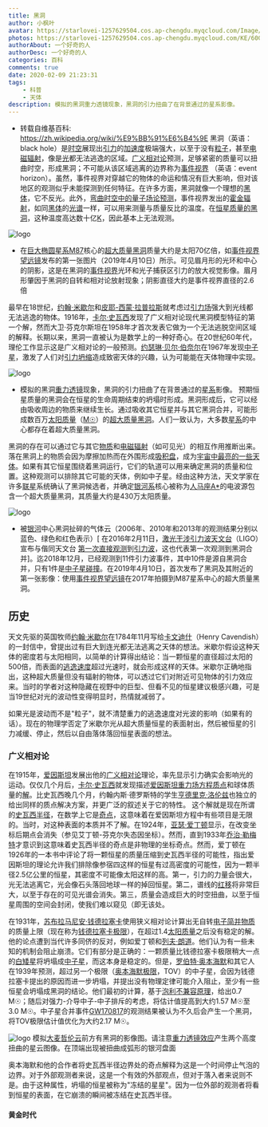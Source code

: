 ```yaml
---
title: 黑洞
author: 小枫叶
avatar: https://starlovei-1257629504.cos.ap-chengdu.myqcloud.com/Image/78468086_p0.png
photos: https://starlovei-1257629504.cos.ap-chengdu.myqcloud.com/KE/600px-BH_LMC.png
authorAbout: 一个好奇的人
authorDesc: 一个好奇的人
categories: 百科
comments: true
date: 2020-02-09 21:23:31
tags:
    - 科普
    - 天体
description: 模拟的黑洞重力透镜现象，黑洞的引力扭曲了在背景通过的星系影像。
---
```

+ 转载自维基百科: https://zh.wikipedia.org/wiki/%E9%BB%91%E6%B4%9E
黑洞（英语：black hole）是[时空](https://zh.wikipedia.org/wiki/%E6%97%B6%E7%A9%BA)展现出[引力](https://zh.wikipedia.org/wiki/%E5%BC%95%E5%8A%9B)的[加速度](https://zh.wikipedia.org/wiki/%E5%8A%A0%E9%80%9F%E5%BA%A6)极端强大，以至于没有[粒子](https://zh.wikipedia.org/wiki/%E7%B2%92%E5%AD%90)，甚至[电磁辐射](https://zh.wikipedia.org/wiki/%E9%9B%BB%E7%A3%81%E8%BC%BB%E5%B0%84)，像是[光](https://zh.wikipedia.org/wiki/%E5%85%89)都无法逃逸的区域。[广义相对论](https://zh.wikipedia.org/wiki/%E5%BB%A3%E7%BE%A9%E7%9B%B8%E5%B0%8D%E8%AB%96)预测，足够紧密的质量可以扭曲时空，形成黑洞；不可能从该区域逃离的边界称为[事件视界](https://zh.wikipedia.org/wiki/%E4%BA%8B%E4%BB%B6%E8%A6%96%E7%95%8C) （英语：event horizon）。虽然，事件视界对穿越它的物体的命运和情况有巨大影响，但对该地区的观测似乎未能探测到任何特征。在许多方面，黑洞就像一个理想的[黑体](https://zh.wikipedia.org/wiki/%E9%BB%91%E4%BD%93_(%E7%89%A9%E7%90%86%E5%AD%A6))，它不反光。此外，[弯曲时空中的量子场论预测](https://zh.wikipedia.org/wiki/%E5%BD%8E%E6%9B%B2%E6%99%82%E7%A9%BA%E4%B8%AD%E7%9A%84%E9%87%8F%E5%AD%90%E5%A0%B4%E8%AB%96)，事件视界发出的[霍金辐射](https://zh.wikipedia.org/wiki/%E9%9C%8D%E9%87%91%E8%BC%BB%E5%B0%84)，如同[黑体](https://zh.wikipedia.org/wiki/%E9%BB%91%E4%BD%93_(%E7%89%A9%E7%90%86%E5%AD%A6))的[光谱](https://zh.wikipedia.org/wiki/%E7%86%B1%E8%BC%BB%E5%B0%84)一样，可以用来测量与质量反比的温度。在[恒星质量的黑洞](https://zh.wikipedia.org/wiki/%E6%81%86%E6%98%9F%E9%BB%91%E6%B4%9E)，这种温度高达数十亿[K](https://zh.wikipedia.org/wiki/%E7%83%AD%E5%8A%9B%E5%AD%A6%E6%B8%A9%E6%A0%87)，因此基本上无法观测。

![logo](https://starlovei-1257629504.cos.ap-chengdu.myqcloud.com/KE/1080px-Black_hole_-_Messier_87_crop_max_res.jpg)
+ 在[巨大](https://zh.wikipedia.org/wiki/CD%E5%9E%8B%E6%98%9F%E7%B3%BB)[椭圆星系](https://zh.wikipedia.org/wiki/%E6%A4%AD%E5%9C%86%E6%98%9F%E7%B3%BB)[M87](https://zh.wikipedia.org/wiki/M87)核心的[超大质量黑洞](https://zh.wikipedia.org/wiki/%E8%B6%85%E5%A4%A7%E8%B3%AA%E9%87%8F%E9%BB%91%E6%B4%9E)质量大约是太阳70亿倍，如[事件视界望远镜](https://zh.wikipedia.org/wiki/%E4%BA%8B%E4%BB%B6%E8%A6%96%E7%95%8C%E6%9C%9B%E9%81%A0%E9%8F%A1)发布的第一张图片（2019年4月10日）所示。可见眉月形的光环和中心的阴影，这是在黑洞的[事件视界](https://zh.wikipedia.org/wiki/%E4%BA%8B%E4%BB%B6%E8%A6%96%E7%95%8C)光环和光子捕获区引力的放大视觉影像。眉月形肇因于黑洞的自转和相对论放射现象；阴影直径大约是事件视界直径的2.6倍

最早在18世纪，[约翰·米歇尔](https://zh.wikipedia.org/wiki/%E7%B4%84%E7%BF%B0%C2%B7%E7%B1%B3%E6%AD%87%E7%88%BE)和[皮耶-西蒙·拉普拉斯](https://zh.wikipedia.org/wiki/%E7%9A%AE%E8%80%B6-%E8%A5%BF%E8%92%99%C2%B7%E6%8B%89%E6%99%AE%E6%8B%89%E6%96%AF)就考虑过[引力场](https://zh.wikipedia.org/wiki/%E5%BC%95%E5%8A%9B%E5%A0%B4)强大到光线都无法逃逸的物体。1916年，[卡尔·史瓦西](https://zh.wikipedia.org/wiki/%E5%8D%A1%E7%88%BE%C2%B7%E5%8F%B2%E7%93%A6%E8%A5%BF)发现了广义相对论现代黑洞模型特征的第一个解，然而大卫·芬克尔斯坦在1958年才首次发表它做为一个无法逃脱空间区域的解释。长期以来，黑洞一直被认为是数学上的一种好奇心。在20世纪60年代，理伦工作显示这是广义相对论的一般预测。[约瑟琳·贝尔·伯奈尔](https://zh.wikipedia.org/wiki/%E7%BA%A6%E7%91%9F%E7%90%B3%C2%B7%E8%B4%9D%E5%B0%94%C2%B7%E4%BC%AF%E5%A5%88%E5%B0%94)在1967年发现[中子星](https://zh.wikipedia.org/wiki/%E4%B8%AD%E5%AD%90%E6%98%9F)，激发了人们对[引力坍缩](https://zh.wikipedia.org/wiki/%E5%BC%95%E5%8A%9B%E5%9D%8D%E7%BC%A9)造成致密天体的兴趣，认为可能能在天体物理中实现。

![logo](https://starlovei-1257629504.cos.ap-chengdu.myqcloud.com/KE/BlackHole_Lensing.gif)
+ 模拟的黑洞[重力透镜](https://zh.wikipedia.org/wiki/%E9%87%8D%E5%8A%9B%E9%80%8F%E9%8F%A1)现象，黑洞的引力扭曲了在背景通过的[星系](https://zh.wikipedia.org/wiki/%E6%98%9F%E7%B3%BB)影像。
预期恒星质量的黑洞会在恒星的生命周期结束的坍塌时形成。黑洞形成后，它可以经由吸收周边的物质来继续生长。通过吸收其它恒星并与其它黑洞合并，可能形成数百万[太阳质量](https://zh.wikipedia.org/wiki/%E5%A4%AA%E9%98%B3%E8%B4%A8%E9%87%8F)（[M☉](https://zh.wikipedia.org/wiki/%E5%A4%AA%E9%98%B3%E8%B4%A8%E9%87%8F)）的[超大质量黑洞](https://zh.wikipedia.org/wiki/%E8%B6%85%E5%A4%A7%E8%B3%AA%E9%87%8F%E9%BB%91%E6%B4%9E)。人们一致认为，大多数[星系](https://zh.wikipedia.org/wiki/%E6%98%9F%E7%B3%BB)的中心都存在着超大质量黑洞。

黑洞的存在可以通过它与其它[物质](https://zh.wikipedia.org/wiki/%E7%89%A9%E8%B4%A8)和[电磁辐射](https://zh.wikipedia.org/wiki/%E9%9B%BB%E7%A3%81%E8%BC%BB%E5%B0%84)（如可见光）的相互作用推断出来。落在黑洞上的物质会因为摩擦加热而在外围形成[吸积盘](https://zh.wikipedia.org/wiki/%E5%90%B8%E7%A7%AF%E7%9B%98)，成为[宇宙中最亮的一些天体](https://zh.wikipedia.org/wiki/%E7%B1%BB%E6%98%9F%E4%BD%93)。如果有其它恒星围绕着黑洞运行，它们的轨道可以用来确定黑洞的质量和位置。这种观测可以排除其它可能的天体，例如中子星。经由这种方法，天文学家在许多[联星](https://zh.wikipedia.org/wiki/%E8%81%AF%E6%98%9F)系统确认了黑洞候选者，并确定[银河系](https://zh.wikipedia.org/wiki/%E9%8A%80%E6%B2%B3%E7%B3%BB)核心被称为[人马座A*](https://zh.wikipedia.org/wiki/%E4%BA%BA%E9%A6%AC%E5%BA%A7A*)的电波源包含一个超大质量黑洞，其质量大约是430万太阳质量。

![logo](https://starlovei-1257629504.cos.ap-chengdu.myqcloud.com/KE/Images_of_gas_cloud_being_ripped_apart_by_the_black_hole_at_the_centre_of_the_Milky_Way_ESO.jpg)
+ 被[银河](https://zh.wikipedia.org/wiki/%E9%8A%80%E6%B2%B3)中心黑洞扯碎的气体云（2006年、2010年和2013年的观测结果分别以蓝色、绿色和红色表示）[
在2016年2月11日，[激光干涉引力波天文台](https://zh.wikipedia.org/wiki/%E6%BF%80%E5%85%89%E5%B9%B2%E6%B6%89%E5%BC%95%E5%8A%9B%E6%B3%A2%E5%A4%A9%E6%96%87%E5%8F%B0)（LIGO）宣布与偕同天文台 [第一次直接观测](https://zh.wikipedia.org/wiki/GW150914)到[引力波](https://zh.wikipedia.org/wiki/%E5%BC%95%E5%8A%9B%E6%B3%A2)，这也代表第一次观测到黑洞合并]。迄2018年12月，已经观测到11件引力波事件，其中10件是源自黑洞合并，只有1件是[中子星碰撞](https://zh.wikipedia.org/wiki/%E4%B8%AD%E5%AD%90%E6%98%9F%E7%A2%B0%E6%92%9E)。在2019年4月10日，首次发布了黑洞及其附近的第一张影像：使用[事件视界望远镜](https://zh.wikipedia.org/wiki/%E4%BA%8B%E4%BB%B6%E8%A6%96%E7%95%8C%E6%9C%9B%E9%81%A0%E9%8F%A1)在2017年拍摄到M87星系中心的超大质量黑洞。

## 历史
天文先驱的英国牧师[约翰·米歇尔](https://zh.wikipedia.org/wiki/%E7%B4%84%E7%BF%B0%C2%B7%E7%B1%B3%E6%AD%87%E7%88%BE)在1784年11月写给[卡文迪什](https://zh.wikipedia.org/wiki/%E4%BA%A8%E5%88%A9%C2%B7%E5%8D%A1%E6%96%87%E8%BF%AA%E4%BB%80)（Henry Cavendish）的一封信中，曾提出过有巨大到连光都无法逃离之天体的想法。米歇尔假设这种天体的密度若与太阳相同，以简单的计算得出结论：当一颗恒星的直径超过太阳的500倍，而表面的[逃逸速度](https://zh.wikipedia.org/wiki/%E5%AE%87%E5%AE%99%E9%80%9F%E5%BA%A6#%E9%80%83%E9%80%B8%E9%80%9F%E5%BA%A6)超过光速时，就会形成这样的天体。米歇尔正确地指出，这种超大质量但没有辐射的物体，可以透过它们对附近可见物体的引力效应来。当时的学者对这种隐藏在视野中的巨型、但看不见的恒星建议极感兴趣，可是当19世纪对光的波动性变得明显时，热情就减弱了。

如果光是波动而不是"粒子"，就不清楚重力的逃逸速度对光波的影响（如果有的话）。现在的物理学否定了米歇尔光从超大质量恒星的表面射出，然后被恒星的引力减缓、停止，然后以自由落体落回恒星表面的想法。

### 广义相对论
在1915年，[爱因斯坦](https://zh.wikipedia.org/wiki/%E9%98%BF%E5%B0%94%E4%BC%AF%E7%89%B9%C2%B7%E7%88%B1%E5%9B%A0%E6%96%AF%E5%9D%A6)发展出他的[广义相对论](https://zh.wikipedia.org/wiki/%E5%BB%A3%E7%BE%A9%E7%9B%B8%E5%B0%8D%E8%AB%96)理论，率先显示引力确实会影响光的运动。仅仅几个月后，[卡尔·史瓦西](https://zh.wikipedia.org/wiki/%E5%8D%A1%E7%88%BE%C2%B7%E5%8F%B2%E7%93%A6%E8%A5%BF)就发现描述[爱因斯坦重力场方程](https://zh.wikipedia.org/wiki/%E7%88%B1%E5%9B%A0%E6%96%AF%E5%9D%A6%E5%9C%BA%E6%96%B9%E7%A8%8B)[质点](https://zh.wikipedia.org/wiki/%E8%B3%AA%E9%BB%9E)和球体质量的[解](https://zh.wikipedia.org/wiki/%E5%8F%B2%E7%93%A6%E8%A5%BF%E5%BA%A6%E8%A6%8F)。比史瓦西晚几个月，约翰内斯·德罗斯特的学生[亨德里克·洛伦兹](https://zh.wikipedia.org/wiki/%E4%BA%A8%E5%BE%B7%E9%87%8C%E5%85%8B%C2%B7%E6%B4%9B%E4%BC%A6%E5%85%B9)也独立的给出同样的质点解决方案，并更广泛的叙述关于它的特性。 这个解就是现在所谓的[史瓦西半径](https://zh.wikipedia.org/wiki/%E5%8F%B2%E7%93%A6%E8%A5%BF%E5%8D%8A%E5%BE%91)，在数学上它是[奇点](https://zh.wikipedia.org/wiki/%E5%A5%87%E7%82%B9_(%E6%95%B0%E5%AD%A6))，这意味着在爱因斯坦方程中有些项目是无限的。当时，对这种表面的本质并不了解。在1924年，[亚瑟·爱丁顿](https://zh.wikipedia.org/wiki/%E4%BA%9A%E7%91%9F%C2%B7%E7%88%B1%E4%B8%81%E9%A1%BF)显示，在改变坐标后期点会消失（参见艾丁顿-芬克尔失态因坐标）。然而，直到1933年[乔治·勒梅特](https://zh.wikipedia.org/wiki/%E4%B9%94%E6%B2%BB%C2%B7%E5%8B%92%E6%A2%85%E7%89%B9)才意识到这意味着史瓦西半径的奇点是非物理的坐标奇点。然而，爱丁顿在1926年的一本书中评论了将一颗恒星的质量压缩到史瓦西半径的可能性，指出爱因斯坦的理论允许我们排除像参宿四这样的恒星有过高密度的可能性，因为一颗半径2.5亿公里的恒星，其密度不可能像太阳这样的高。第一，引力的力量会很大，光无法逃离它，光会像石头落回地球一样的掉回恒星。第二，谱线的[红移](https://zh.wikipedia.org/wiki/%E7%B4%85%E7%A7%BB)将非常巨大，以至于存在的可见光谱会消失。第三，质量会造成巨大的时空扭曲，以至于恒星周围的空间会封闭，使我们难以窥见（即无该处。

在1931年，[苏布拉马尼安·钱德拉塞卡](https://zh.wikipedia.org/wiki/%E8%8B%8F%E5%B8%83%E6%8B%89%E9%A9%AC%E5%B0%BC%E6%89%AC%C2%B7%E9%92%B1%E5%BE%B7%E6%8B%89%E5%A1%9E%E5%8D%A1)使用狭义相对论计算出无自转[电子简并物质](https://zh.wikipedia.org/wiki/%E7%AE%80%E5%B9%B6%E6%80%81%E7%89%A9%E8%B4%A8)的质量上限（现在称为[钱德拉塞卡极限](https://zh.wikipedia.org/wiki/%E9%8C%A2%E5%BE%B7%E6%8B%89%E5%A1%9E%E5%8D%A1%E6%A5%B5%E9%99%90)），在超过1.4[太阳质量](https://zh.wikipedia.org/wiki/%E5%A4%AA%E9%98%B3%E8%B4%A8%E9%87%8F)之后没有稳定的解。他的论点遭到当代许多同侪的反对，例如爱丁顿和[列夫·朗道](https://zh.wikipedia.org/wiki/%E5%88%97%E5%A4%AB%C2%B7%E6%9C%97%E9%81%93)。他们认为有一些未知的机制会阻止崩溃。它们有部分是正确的：一颗质量比钱德拉塞卡极限稍大一点的[白矮星](https://zh.wikipedia.org/wiki/%E7%99%BD%E7%9F%AE%E6%98%9F)将坍塌成[中子星](https://zh.wikipedia.org/wiki/%E4%B8%AD%E5%AD%90%E6%98%9F)，而这本身是稳定的。但是，[罗伯特·奥本海默](https://zh.wikipedia.org/wiki/%E7%BD%97%E4%BC%AF%E7%89%B9%C2%B7%E5%A5%A5%E6%9C%AC%E6%B5%B7%E9%BB%98)和其它人在1939年预测，超过另一个极限（[奥本海默极限](https://zh.wikipedia.org/wiki/%E6%AD%90%E6%9C%AC%E6%B5%B7%E9%BB%98%E6%A5%B5%E9%99%90)，TOV）的中子星，会因为钱德拉塞卡提出的原因而进一步坍塌，并提出没有物理定律可能介入阻止，至少有一些恒星会坍塌成黑洞的结论。他们最初的计算，基于[泡利不兼容原理](https://zh.wikipedia.org/wiki/%E6%B3%A1%E5%88%A9%E4%B8%8D%E7%9B%B8%E5%AE%B9%E5%8E%9F%E7%90%86)，给出0.7 M☉；随后对强力-介导中子-中子排斥的考虑，将估计值提高到大约1.57 M☉至3.0 M☉。中子星合并事件[GW170817](https://zh.wikipedia.org/wiki/GW170817)的观测结果被认为不久后会产生一个黑洞，将TOV极限估计值优化为大约2.17 M☉。

![logo](https://starlovei-1257629504.cos.ap-chengdu.myqcloud.com/KE/900px-BH_LMC.png)
模拟[大麦哲伦云](https://zh.wikipedia.org/wiki/%E5%A4%A7%E9%BA%A6%E5%93%B2%E4%BC%A6%E6%98%9F%E7%B3%BB)前方有黑洞的影像图。请注意[重力透镜效应](https://zh.wikipedia.org/wiki/%E5%BC%95%E5%8A%9B%E9%80%8F%E9%95%9C)产生两个高度扭曲的星云图像。在顶端出现被扭曲成弧形的银河盘面

奥本海默和他的合作者将史瓦西半径边界处的奇点解释为这是一个时间停止气泡的边界。对于外部观测者来说，这是一个有效的外部观点，但对于落入者来说则不是。由于这种属性，坍塌的恒星被称为"冻结的星星"。因为一位外部的观测者将看到恒星的表面，在它崩溃的瞬间被冻结在史瓦西半径。

#### 黄金时代

